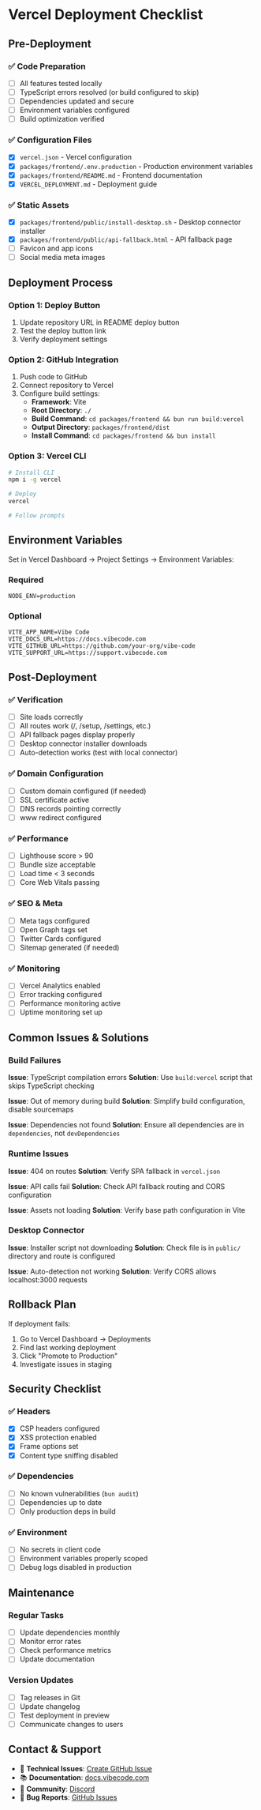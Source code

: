 # Vercel Deployment Checklist

## Pre-Deployment

### ✅ Code Preparation

- [ ] All features tested locally
- [ ] TypeScript errors resolved (or build configured to skip)
- [ ] Dependencies updated and secure
- [ ] Environment variables configured
- [ ] Build optimization verified

### ✅ Configuration Files

- [x] `vercel.json` - Vercel configuration
- [x] `packages/frontend/.env.production` - Production environment variables
- [x] `packages/frontend/README.md` - Frontend documentation
- [x] `VERCEL_DEPLOYMENT.md` - Deployment guide

### ✅ Static Assets

- [x] `packages/frontend/public/install-desktop.sh` - Desktop connector installer
- [x] `packages/frontend/public/api-fallback.html` - API fallback page
- [ ] Favicon and app icons
- [ ] Social media meta images

## Deployment Process

### Option 1: Deploy Button

1. Update repository URL in README deploy button
2. Test the deploy button link
3. Verify deployment settings

### Option 2: GitHub Integration

1. Push code to GitHub
2. Connect repository to Vercel
3. Configure build settings:
   - **Framework**: Vite
   - **Root Directory**: `./`
   - **Build Command**: `cd packages/frontend && bun run build:vercel`
   - **Output Directory**: `packages/frontend/dist`
   - **Install Command**: `cd packages/frontend && bun install`

### Option 3: Vercel CLI

```bash
# Install CLI
npm i -g vercel

# Deploy
vercel

# Follow prompts
```

## Environment Variables

Set in Vercel Dashboard → Project Settings → Environment Variables:

### Required

```
NODE_ENV=production
```

### Optional

```
VITE_APP_NAME=Vibe Code
VITE_DOCS_URL=https://docs.vibecode.com
VITE_GITHUB_URL=https://github.com/your-org/vibe-code
VITE_SUPPORT_URL=https://support.vibecode.com
```

## Post-Deployment

### ✅ Verification

- [ ] Site loads correctly
- [ ] All routes work (/, /setup, /settings, etc.)
- [ ] API fallback pages display properly
- [ ] Desktop connector installer downloads
- [ ] Auto-detection works (test with local connector)

### ✅ Domain Configuration

- [ ] Custom domain configured (if needed)
- [ ] SSL certificate active
- [ ] DNS records pointing correctly
- [ ] www redirect configured

### ✅ Performance

- [ ] Lighthouse score > 90
- [ ] Bundle size acceptable
- [ ] Load time < 3 seconds
- [ ] Core Web Vitals passing

### ✅ SEO & Meta

- [ ] Meta tags configured
- [ ] Open Graph tags set
- [ ] Twitter Cards configured
- [ ] Sitemap generated (if needed)

### ✅ Monitoring

- [ ] Vercel Analytics enabled
- [ ] Error tracking configured
- [ ] Performance monitoring active
- [ ] Uptime monitoring set up

## Common Issues & Solutions

### Build Failures

**Issue**: TypeScript compilation errors
**Solution**: Use `build:vercel` script that skips TypeScript checking

**Issue**: Out of memory during build
**Solution**: Simplify build configuration, disable sourcemaps

**Issue**: Dependencies not found
**Solution**: Ensure all dependencies are in `dependencies`, not `devDependencies`

### Runtime Issues

**Issue**: 404 on routes
**Solution**: Verify SPA fallback in `vercel.json`

**Issue**: API calls fail
**Solution**: Check API fallback routing and CORS configuration

**Issue**: Assets not loading
**Solution**: Verify base path configuration in Vite

### Desktop Connector

**Issue**: Installer script not downloading
**Solution**: Check file is in `public/` directory and route is configured

**Issue**: Auto-detection not working
**Solution**: Verify CORS allows localhost:3000 requests

## Rollback Plan

If deployment fails:

1. Go to Vercel Dashboard → Deployments
2. Find last working deployment
3. Click "Promote to Production"
4. Investigate issues in staging

## Security Checklist

### ✅ Headers

- [x] CSP headers configured
- [x] XSS protection enabled
- [x] Frame options set
- [x] Content type sniffing disabled

### ✅ Dependencies

- [ ] No known vulnerabilities (`bun audit`)
- [ ] Dependencies up to date
- [ ] Only production deps in build

### ✅ Environment

- [ ] No secrets in client code
- [ ] Environment variables properly scoped
- [ ] Debug logs disabled in production

## Maintenance

### Regular Tasks

- [ ] Update dependencies monthly
- [ ] Monitor error rates
- [ ] Check performance metrics
- [ ] Update documentation

### Version Updates

- [ ] Tag releases in Git
- [ ] Update changelog
- [ ] Test deployment in preview
- [ ] Communicate changes to users

## Contact & Support

- 📧 **Technical Issues**: [Create GitHub Issue](https://github.com/your-org/vibe-code/issues)
- 📚 **Documentation**: [docs.vibecode.com](https://docs.vibecode.com)
- 💬 **Community**: [Discord](https://discord.gg/vibecode)
- 🐛 **Bug Reports**: [GitHub Issues](https://github.com/your-org/vibe-code/issues/new?template=bug_report.md)

